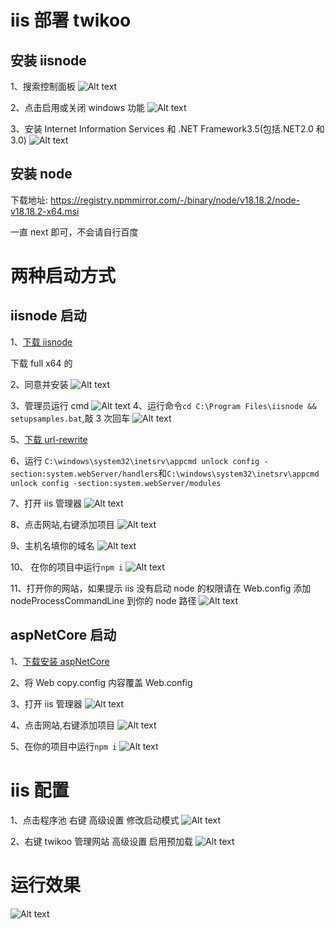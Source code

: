 # iis 部署 twikoo

## 安装 iisnode

1、搜索控制面板
![Alt text](readme/image.png)

2、点击启用或关闭 windows 功能
![Alt text](readme/image-1.png)

3、安装 Internet Information Services 和 .NET Framework3.5(包括.NET2.0 和 3.0)
![Alt text](readme/image-2.png)

## 安装 node

下载地址: https://registry.npmmirror.com/-/binary/node/v18.18.2/node-v18.18.2-x64.msi

一直 next 即可，不会请自行百度

# 两种启动方式

## iisnode 启动

1、[下载 iisnode](https://github.com/Azure/iisnode/releases/latest)

下载 full x64 的

2、同意并安装
![Alt text](readme/image-3.png)

3、管理员运行 cmd
![Alt text](readme/image-4.png)
4、运行命令`cd C:\Program Files\iisnode && setupsamples.bat`,敲 3 次回车
![Alt text](readme/image-5.png)

5、[下载 url-rewrite](https://download.microsoft.com/download/1/2/8/128E2E22-C1B9-44A4-BE2A-5859ED1D4592/rewrite_amd64_zh-CN.msi)

6、运行
`C:\windows\system32\inetsrv\appcmd unlock config -section:system.webServer/handlers`和`C:\windows\system32\inetsrv\appcmd unlock config -section:system.webServer/modules`

7、打开 iis 管理器
![Alt text](readme/image-6.png)

8、点击网站,右键添加项目
![Alt text](readme/image-7.png)

9、主机名填你的域名
![Alt text](readme/image-8.png)

10、 在你的项目中运行`npm i`
![Alt text](readme/image-9.png)

11、打开你的网站，如果提示 iis 没有启动 node 的权限请在 Web.config 添加 nodeProcessCommandLine 到你的 node 路径
![Alt text](readme/image-10.png)

## aspNetCore 启动

1、[下载安装 aspNetCore](https://dotnet.microsoft.com/zh-cn/download/dotnet/thank-you/runtime-aspnetcore-8.0.0-windows-hosting-bundle-installer)

2、将 Web copy.config 内容覆盖 Web.config

3、打开 iis 管理器
![Alt text](readme/image-6.png)

4、点击网站,右键添加项目
![Alt text](readme/image-7.png)

5、在你的项目中运行`npm i`
![Alt text](readme/image-9.png)

# iis 配置

1、点击程序池 右键 高级设置 修改启动模式
![Alt text](readme/image-12.png)

2、右键 twikoo 管理网站 高级设置 启用预加载
![Alt text](readme/image-13.png)

# 运行效果

![Alt text](readme/image-11.png)

